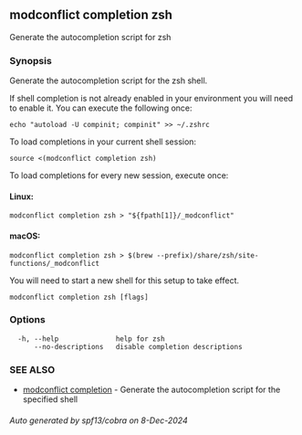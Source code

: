 ## modconflict completion zsh

Generate the autocompletion script for zsh

### Synopsis

Generate the autocompletion script for the zsh shell.

If shell completion is not already enabled in your environment you will need
to enable it.  You can execute the following once:

	echo "autoload -U compinit; compinit" >> ~/.zshrc

To load completions in your current shell session:

	source <(modconflict completion zsh)

To load completions for every new session, execute once:

#### Linux:

	modconflict completion zsh > "${fpath[1]}/_modconflict"

#### macOS:

	modconflict completion zsh > $(brew --prefix)/share/zsh/site-functions/_modconflict

You will need to start a new shell for this setup to take effect.


```
modconflict completion zsh [flags]
```

### Options

```
  -h, --help              help for zsh
      --no-descriptions   disable completion descriptions
```

### SEE ALSO

* [modconflict completion](modconflict_completion.md)	 - Generate the autocompletion script for the specified shell

###### Auto generated by spf13/cobra on 8-Dec-2024

